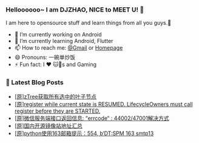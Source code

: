 ### Helloooooo~ I am DJZHAO, NICE to MEET U! 👋

I am here to opensource stuff and learn things from all you guys.🥰

- 🔭 I’m currently working on Android
- 🌱 I’m currently learning Android, Flutter
- 📫 How to reach me: [@Gmail](mailto://djzhao627@gmail.com) or [Homepage](https://djzhao.js.org)
- 😄 Pronouns: 一碗单炒饭
- ⚡ Fun fact: I ❤️ 🐱🐶s and Gaming 

### 📕 Latest Blog Posts
<!-- BLOG-POST-LIST:START -->
- [[原]zTree获取所有选中的叶子节点](https://blog.csdn.net/djzhao627/article/details/123452161)
- [[原]register while current state is RESUMED. LifecycleOwners must call register before they are STARTED.](https://blog.csdn.net/djzhao627/article/details/123269644)
- [[原]微信服务端接口返回信息: “errcode“ : 44002/47001解决方式](https://blog.csdn.net/djzhao627/article/details/123126930)
- [[原]国内开源镜像站地址汇总](https://blog.csdn.net/djzhao627/article/details/122999240)
- [[原]python使用163邮箱提示：554, b‘DT:SPM 163 smtp13](https://blog.csdn.net/djzhao627/article/details/121093804)
<!-- BLOG-POST-LIST:END -->

<!--
**djzhao627/djzhao627** is a ✨ _special_ ✨ repository because its `README.md` (this file) appears on your GitHub profile.
### Hi there 👋
Here are some ideas to get you started:

- 🔭 I’m currently working on ...
- 🌱 I’m currently learning ...
- 👯 I’m looking to collaborate on ...
- 🤔 I’m looking for help with ...
- 💬 Ask me about ...
- 📫 How to reach me: ...
- 😄 Pronouns: ...
- ⚡ Fun fact: ...
-->

